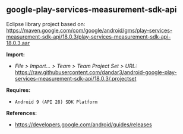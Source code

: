 ## google-play-services-measurement-sdk-api

Eclipse library project based on:<br/>
https://maven.google.com/com/google/android/gms/play-services-measurement-sdk-api/18.0.3/play-services-measurement-sdk-api-18.0.3.aar

**Import:**
- _File > Import... > Team > Team Project Set > URL:_<br/>
  https://raw.githubusercontent.com/dandar3/android-google-play-services-measurement-sdk-api/18.0.3/.projectset

**Requires:**
- `Android 9 (API 28) SDK Platform`

**References:**
- https://developers.google.com/android/guides/releases